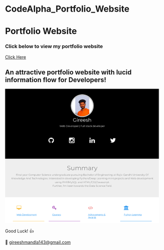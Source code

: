 # CodeAlpha_Portfolio_Website
# Portfolio Website

### Click below to view my portfolio website
[Click Here](https://github.com/Gireesh-Mandla)

## An attractive portfolio website with lucid information flow for Developers!


<p align="center"> 
  <kbd>
  	<a href="https://github.com/Gireesh-Mandla" target="_blank">
		<img src="image.png"></img>
	</a>
  </kbd>
</p>

Good Luck! :+1: 

:e-mail: gireeshmandla143@gmail.com
